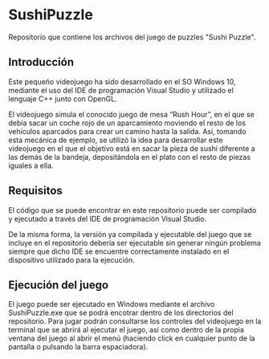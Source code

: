 # SushiPuzzle
Repositorio que contiene los archivos del juego de puzzles "Sushi Puzzle".

## Introducción
Este pequeño videojuego ha sido desarrollado en el SO Windows 10, mediante el uso del IDE de programación Visual Studio y utilizado el lenguaje C++ junto con OpenGL.

El videojuego simula el conocido juego de mesa “Rush Hour”, en el que se debía sacar un coche rojo de un aparcamiento moviendo el resto de los vehículos aparcados para crear un camino hasta la salida. Así, tomando esta mecánica de ejemplo, se utilizó la idea para desarrollar este videojuego en el que el objetivo está en sacar la pieza de sushi diferente a las demás de la bandeja, depositándola en el plato con el resto de piezas iguales a ella.

## Requisitos
El código que se puede encontrar en este repositorio puede ser compilado y ejecutado a través del IDE de programación Visual Studio.

De la misma forma, la versión ya compilada y ejecutable del juego que se incluye en el repositorio debería ser ejecutable sin generar ningún problema siempre que dicho IDE se encuentre correctamente instalado en el dispositivo utilizado para la ejecución.

## Ejecución del juego
El juego puede ser ejecutado en Windows mediante el archivo SushiPuzzle.exe que se podrá encotrar dentro de los directorios del repositorio. Para jugar podrán consultarse los controles del videojuego en la terminal que se abrirá al ejecutar el juego, así como dentro de la propia ventana del juego al abrir el menú (haciendo click en cualquier punto de la pantalla o pulsando la barra espaciadora).
